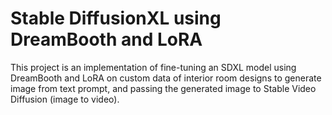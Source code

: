 # Stable DiffusionXL using DreamBooth and LoRA
This project is an implementation of fine-tuning an SDXL model using DreamBooth and LoRA on custom data of interior room designs to generate image from text prompt, and passing the generated image to Stable Video Diffusion (image to video).
